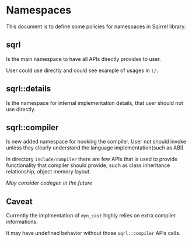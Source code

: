 # Namespaces

This document is to define some policies for namespaces in Sqirrel library.

## sqrl

Is the main namespace to have all APIs directly provides to user.

User could use directly and could see example of usages in `t/`.

## sqrl::details

Is the namespace for internal implementation details, that user should not use
directly.

## sqrl::compiler

Is new added namespace for hooking the compiler. User not should invoke unless they
clearly understand the language implementation(such as ABI)

In directory `include/compiler` there are few APIs that is used to provide
functionality that compiler should provide, such as class inheritance relationship,
object memory layout.

*May consider codegen in the future*

## Caveat

Currently the implmentation of `dyn_cast` highly relies on extra compiler informations.

It may have undefined behavior without those `sqrl::compiler` APIs calls.